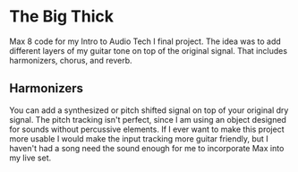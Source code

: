 # The Big Thick
Max 8 code for my Intro to Audio Tech I final project. The idea was to add different layers of my guitar tone on top of the original signal. That includes harmonizers, chorus, and reverb.

## Harmonizers
You can add a synthesized or pitch shifted signal on top of your original dry signal. The pitch tracking isn't perfect, since I am using an object designed for sounds without percussive elements. If I ever want to make this project more usable I would make the input tracking more guitar friendly, but I haven't had a song need the sound enough for me to incorporate Max into my live set.
